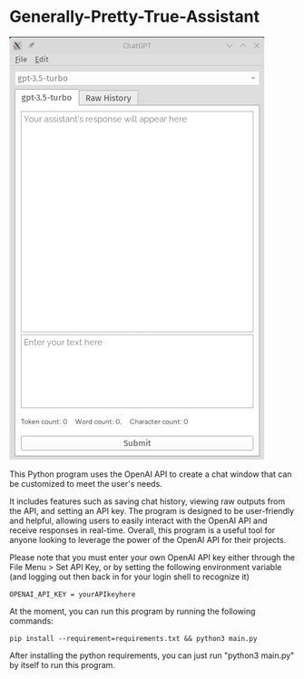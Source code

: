 # Generally-Pretty-True-Assistant

![GUI](img/gpt-a_screenshot.png)

This Python program uses the OpenAI API to create a chat window that can be customized to meet the user's needs. 

It includes features such as saving chat history, viewing raw outputs from the API, and setting an API key. The program is designed to be user-friendly and helpful, allowing users to easily interact with the OpenAI API and receive responses in real-time. Overall, this program is a useful tool for anyone looking to leverage the power of the OpenAI API for their projects.

Please note that you must enter your own OpenAI API key either through the File Menu > Set API Key, or by setting the following environment variable (and logging out then back in for your login shell to recognize it)


```shell
OPENAI_API_KEY = yourAPIkeyhere
```

At the moment, you can run this program by running the following commands:


```shell
pip install --requirement=requirements.txt && python3 main.py
```

After installing the python requirements, you can just run "python3 main.py" by itself to run this program.